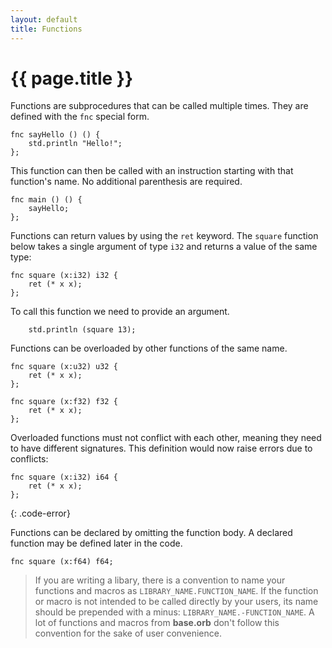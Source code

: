 ```yaml
---
layout: default
title: Functions
---
```

# {{ page.title }}

Functions are subprocedures that can be called multiple times. They are defined with the `fnc` special form.

```
fnc sayHello () () {
    std.println "Hello!";
};
```

This function can then be called with an instruction starting with that function's name. No additional parenthesis are required.

```
fnc main () () {
    sayHello;
};
```

Functions can return values by using the `ret` keyword. The `square` function below takes a single argument of type `i32` and returns a value of the same type:

```
fnc square (x:i32) i32 {
    ret (* x x);
};
```

To call this function we need to provide an argument.

```
    std.println (square 13);
```

Functions can be overloaded by other functions of the same name.

```
fnc square (x:u32) u32 {
    ret (* x x);
};

fnc square (x:f32) f32 {
    ret (* x x);
};
```

Overloaded functions must not conflict with each other, meaning they need to have different signatures. This definition would now raise errors due to conflicts:

```
fnc square (x:i32) i64 {
    ret (* x x);
};
```
{: .code-error}

Functions can be declared by omitting the function body. A declared function may be defined later in the code.

```
fnc square (x:f64) f64;
```

> If you are writing a libary, there is a convention to name your functions and macros as `LIBRARY_NAME.FUNCTION_NAME`. If the function or macro is not intended to be called directly by your users, its name should be prepended with a minus: `LIBRARY_NAME.-FUNCTION_NAME`. A lot of functions and macros from **base.orb** don't follow this convention for the sake of user convenience.